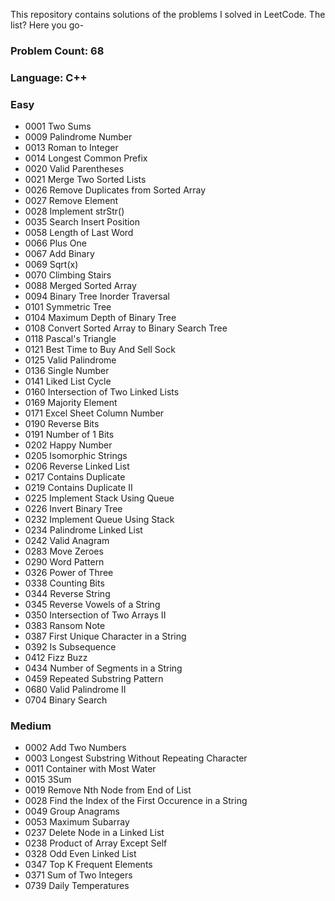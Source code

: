 This repository contains solutions of the problems I solved in LeetCode. The list? Here you go-

### Problem Count: 68

### Language: C++

### Easy

* 0001 Two Sums
* 0009 Palindrome Number
* 0013 Roman to Integer
* 0014 Longest Common Prefix
* 0020 Valid Parentheses
* 0021 Merge Two Sorted Lists
* 0026 Remove Duplicates from Sorted Array
* 0027 Remove Element
* 0028 Implement strStr()
* 0035 Search Insert Position
* 0058 Length of Last Word
* 0066 Plus One
* 0067 Add Binary
* 0069 Sqrt(x)
* 0070 Climbing Stairs
* 0088 Merged Sorted Array
* 0094 Binary Tree Inorder Traversal
* 0101 Symmetric Tree
* 0104 Maximum Depth of Binary Tree
* 0108 Convert Sorted Array to Binary Search Tree
* 0118 Pascal's Triangle
* 0121 Best Time to Buy And Sell Sock
* 0125 Valid Palindrome
* 0136 Single Number
* 0141 Liked List Cycle
* 0160 Intersection of Two Linked Lists
* 0169 Majority Element
* 0171 Excel Sheet Column Number
* 0190 Reverse Bits
* 0191 Number of 1 Bits
* 0202 Happy Number
* 0205 Isomorphic Strings
* 0206 Reverse Linked List
* 0217 Contains Duplicate
* 0219 Contains Duplicate II
* 0225 Implement Stack Using Queue 
* 0226 Invert Binary Tree
* 0232 Implement Queue Using Stack
* 0234 Palindrome Linked List
* 0242 Valid Anagram
* 0283 Move Zeroes
* 0290 Word Pattern
* 0326 Power of Three
* 0338 Counting Bits
* 0344 Reverse String
* 0345 Reverse Vowels of a String
* 0350 Intersection of Two Arrays II
* 0383 Ransom Note
* 0387 First Unique Character in a String
* 0392 Is Subsequence
* 0412 Fizz Buzz
* 0434 Number of Segments in a String
* 0459 Repeated Substring Pattern
* 0680 Valid Palindrome II
* 0704 Binary Search

### Medium

* 0002 Add Two Numbers
* 0003 Longest Substring Without Repeating Character
* 0011 Container with Most Water
* 0015 3Sum
* 0019 Remove Nth Node from End of List
* 0028 Find the Index of the First Occurence in a String
* 0049 Group Anagrams
* 0053 Maximum Subarray
* 0237 Delete Node in a Linked List
* 0238 Product of Array Except Self
* 0328 Odd Even Linked List
* 0347 Top K Frequent Elements
* 0371 Sum of Two Integers
* 0739 Daily Temperatures
